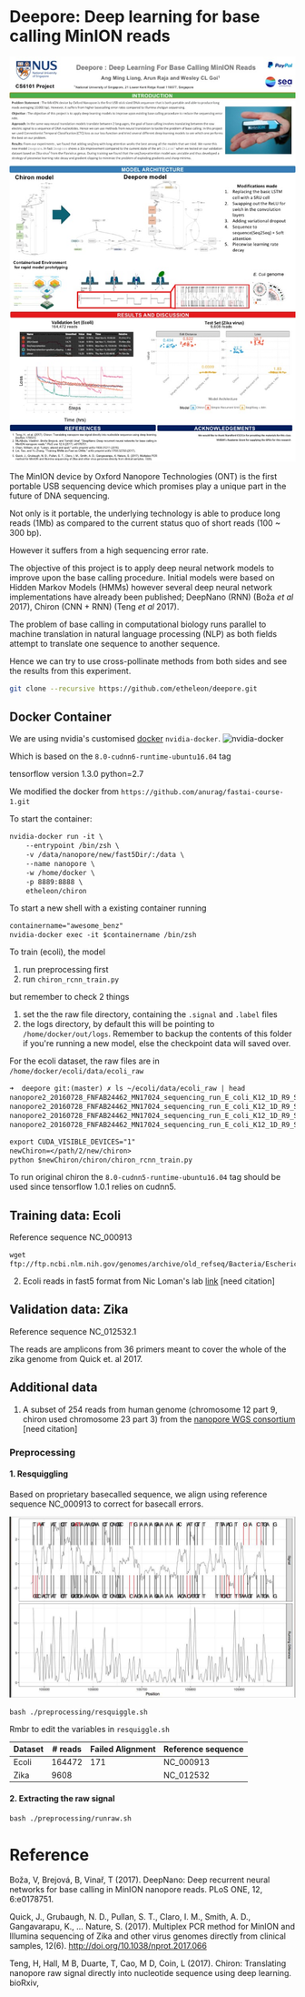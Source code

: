 # Deepore: Deep learning for base calling MinION reads

![poster](poster.jpg)

The MinION device by Oxford Nanopore Technologies (ONT) is the first portable
USB sequencing device which promises play a unique part in the future of DNA sequencing.

Not only is it portable, the underlying technology is able to produce long reads (1Mb)
as compared to the current status quo of short reads (100 ~ 300 bp).

However it suffers from a high sequencing error rate.

The objective of this project is to apply deep neural network models to improve upon the base calling procedure.
Initial models were based on Hidden Markov Models (HMMs)
however several deep neural network implementations have already been published;
DeepNano (RNN) (Boža _et al_ 2017), Chiron (CNN + RNN) (Teng _et al_ 2017).

The problem of base calling in computational biology runs parallel to
machine translation in natural language processing (NLP) as both fields
 attempt to translate one sequence to another sequence.

Hence we can try to use cross-pollinate methods from both sides and see the results from this experiment.

```bash
git clone --recursive https://github.com/etheleon/deepore.git
```

## Docker Container

We are using nvidia's customised [docker](https://github.com/NVIDIA/nvidia-docker) `nvidia-docker`.
![nvidia-docker](https://cloud.githubusercontent.com/assets/3028125/12213714/5b208976-b632-11e5-8406-38d379ec46aa.png)

Which is based on the `8.0-cudnn6-runtime-ubuntu16.04` tag

tensorflow version 1.3.0
python=2.7

We modified the docker from `https://github.com/anurag/fastai-course-1.git`


To start the container:

```
nvidia-docker run -it \
    --entrypoint /bin/zsh \
    -v /data/nanopore/new/fast5Dir/:/data \
    --name nanopore \
    -w /home/docker \
    -p 8889:8888 \
    etheleon/chiron
```

To start a new shell with a existing container running

```
containername="awesome_benz"
nvidia-docker exec -it $containername /bin/zsh
```

To train (ecoli), the model

1. run preprocessing first
2. run `chiron_rcnn_train.py`

but remember to check 2 things

1. set the the raw file directory, containing the `.signal` and `.label` files
2. the logs directory, by default this will be pointing to `/home/docker/out/logs`.
Remember to backup the contents of this folder if you're running a new model,
else the checkpoint data will saved over.

For the ecoli dataset, the raw files are in `/home/docker/ecoli/data/ecoli_raw`

```
➜  deepore git:(master) ✗ ls ~/ecoli/data/ecoli_raw | head
nanopore2_20160728_FNFAB24462_MN17024_sequencing_run_E_coli_K12_1D_R9_SpotOn_2_40525_ch100_read381_strand1.label
nanopore2_20160728_FNFAB24462_MN17024_sequencing_run_E_coli_K12_1D_R9_SpotOn_2_40525_ch100_read381_strand1.signal
nanopore2_20160728_FNFAB24462_MN17024_sequencing_run_E_coli_K12_1D_R9_SpotOn_2_40525_ch100_read423_strand.label
nanopore2_20160728_FNFAB24462_MN17024_sequencing_run_E_coli_K12_1D_R9_SpotOn_2_40525_ch100_read423_strand.signal
```

```
export CUDA_VISIBLE_DEVICES="1"
newChiron=</path/2/new/chiron>
python $newChiron/chiron/chiron_rcnn_train.py
```


To run original chiron the `8.0-cudnn5-runtime-ubuntu16.04` tag should be used since tensorflow 1.0.1 relies on cudnn5.

## Training data: Ecoli

Reference sequence NC_000913
```
wget ftp://ftp.ncbi.nlm.nih.gov/genomes/archive/old_refseq/Bacteria/Escherichia_coli_K_12_substr__MG1655_uid57779/NC_000913.fna
```

2. Ecoli reads in fast5 format from Nic Loman's lab [link](http://lab.loman.net/2016/07/30/nanopore-r9-data-release/) [need citation]

## Validation data: Zika

Reference sequence NC_012532.1

The reads are amplicons from 36 primers meant to cover the whole of the zika genome from Quick et. al 2017.

## Additional data

1. A subset of 254 reads from human genome (chromosome 12 part 9, chiron used chromosome 23 part 3) from the [nanopore WGS consortium](https://github.com/nanopore-wgs-consortium/NA12878) [need citation]

### Preprocessing

#### 1. Resquiggling

Based on proprietary basecalled sequence, we align using reference sequence NC_000913 to correct for basecall errors.

![alt text](https://github.com/etheleon/deepore/blob/master/misc/photo_2017-10-26_16-40-05.jpg)

```
bash ./preprocessing/resquiggle.sh
```

Rmbr to edit the variables in `resquiggle.sh`

| Dataset | # reads | Failed Alignment | Reference sequence |
| ---     | ---     | ---              | ---                |
| Ecoli   | 164472  | 171              | NC_000913          |
| Zika    | 9608    |                  | NC_012532          |

#### 2. Extracting the raw signal

```
bash ./preprocessing/runraw.sh
```

# Reference

Boža, V, Brejová, B, Vinař, T (2017). DeepNano: Deep recurrent neural networks for base calling in MinION nanopore reads. PLoS ONE, 12, 6:e0178751.

Quick, J., Grubaugh, N. D., Pullan, S. T., Claro, I. M., Smith, A. D., Gangavarapu, K., … Nature, S. (2017). Multiplex PCR method for MinION and Illumina sequencing of Zika and other virus genomes directly from clinical samples, 12(6). http://doi.org/10.1038/nprot.2017.066

Teng, H, Hall, M B, Duarte, T, Cao, M D, Coin, L (2017). Chiron: Translating nanopore raw signal directly into nucleotide sequence using deep learning. bioRxiv,
